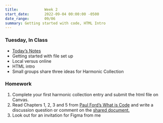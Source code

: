 ```yaml
---
title:            Week 2
start_date:       2022-09-04 00:00:00 -0500
date_range:       09/06
summary: Getting started with code, HTML Intro
---
```


### Tuesday, In Class

- [Today&rsquo;s Notes](https://paper.dropbox.com/doc/Core-1-Interaction-Week-2-Notes-Getting-Started-Local-Programming-HTML--BonR~OdPXJBHHXZVzmOwCl60AQ-rVPtZwn38xLXTnOuOVRJ0)
- Getting started with file set up
- Local versus online
- HTML intro
- Small groups share three ideas for Harmonic Collection

### Homework
1. Complete your first harmonic collection entry and submit the html file on Canvas.
2. Read Chapters 1, 2, 3 and 5 from [Paul Ford&rsquo;s What is Code](https://www.bloomberg.com/graphics/2015-paul-ford-what-is-code/) and write a discussion question or comment on the [shared document.](https://paper.dropbox.com/doc/F22-Core-Interaction-Reading-Responses--BonPJDXIrAmp4xd4rcbXRaF3AQ-011CWC5qJgFfgpIVOrIYA)
3. Look out for an invitation for Figma from me


